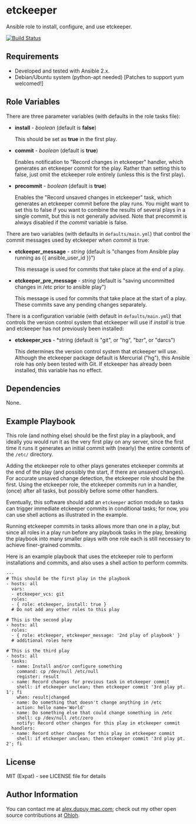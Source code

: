 etckeeper
=========

Ansible role to install, configure, and use etckeeper.

[![Build Status](https://travis-ci.org/HRio/ansible-etckeeper.svg?branch=master)](https://travis-ci.org/HRio/ansible-etckeeper)

Requirements
------------

* Developed and tested with Ansible 2.x.
* Debian/Ubuntu system (python-apt needed) [Patches to support yum welcomed!]

Role Variables
--------------
There are three parameter variables (with defaults in the role tasks file):

* **install** - *boolean* (default is **false**)

  This should be set as **true** in the first play.

* **commit** - *boolean* (default is **true**)

  Enables notification to "Record changes in etckeeper" handler,
  which generates an etckeeper commit for the play.
  Rather than setting this to false, just omit the etckeeper role entirely
  (unless this is the first play).

* **precommit** - *boolean* (default is **true**)

  Enables the "Record unsaved changes in etckeeper" task,
  which generates an etckeeper commit before the play runs.
  You might want to set this to false if you want to combine the results
  of several plays in a single commit, but this is not generally advised.
  Note that precommit is always disabled if the *commit* variable is false. 

There are two variables (with defaults in ``defaults/main.yml``)
that control the commit messages used by etckeeper when *commit* is true:

* **etckeeper_message** - *string*
  (default is "changes from Ansible play running as {{ ansible_user_id }}")

  This message is used for commits that take place at the end of a play.

* **etckeeper_pre_message** - *string*
  (default is "saving uncommitted changes in /etc prior to ansible play")

  This message is used for commits that take place at the start of a play.
  These commits save any pending changes separately.

There is a configuration variable (with default in ``defaults/main.yml``)
that controls the version control system that etckeeper will use
if *install* is true and etckeeper has not previously been installed:

* **etckeeper_vcs** - *string  (default is "git", or "hg", "bzr", or "darcs")

  This determines the version control system that etckeeper will use.
  Although the etckeeper package default is Mercurial ("hg"),
  this Ansible role has only been tested with Git.
  If etckeeper has already been installed, this variable has no effect.

Dependencies
------------

None.


Example Playbook
-------------------------

This role (and nothing else) should be the first play in a playbook,
and ideally you would run it as the very first play on any server,
since the first time it runs it generates an initial commit
with (nearly) the entire contents of the ``/etc/`` directory.

Adding the etckeeper role to other plays generates etckeeper commits
at the end of the play (and possibly the start, if there are unsaved changes).
For accurate unsaved change detection, the etckeeper role should be the first.
Using the etckeeper role, the etckeeper commits run in a handler,
(once) after all tasks, but possibly before some other handlers.

Eventually, this software should add an ``etckeeper`` action module
so tasks can trigger immediate etckeeper commits in conditional tasks;
for now, you can use shell actions as illustrated in the example.

Running etckeeper commits in tasks allows more than one in a play,
but since all roles in a play run before any playbook tasks in the play,
breaking the playbook into many smaller plays with one role each
is still necessary to achieve finer-grained commits.

Here is an example playbook that uses the etckeeper role to perform
installations and commits, and also uses a shell action to perform commits.

    ---
    # This should be the first play in the playbook
    - hosts: all
      vars:
      - etckeeper_vcs: git
      roles:
      - { role: etckeeper, install: true }
      # Do not add any other roles to this play

    # This is the second play
    - hosts: all
      roles:
      - { role: etckeeper, etckeeper_message: '2nd play of playbook' }
      # additional roles here

    # This is the third play
    - hosts: all
      tasks:
      - name: Install and/or configure something
        command: cp /dev/null /etc/null
        register: result
      - name: Record changes for previous task in etckeeper commit
        shell: if etckeeper unclean; then etckeeper commit '3rd play pt. 1'; fi
        when: result|changed
      - name: Do something that doesn't change anything in /etc
        action: hello name='World'
      - name: Do something else that could change something in /etc
        shell: cp /dev/null /etc/zero
        notify: Record other changes for this play in etckeeper commit
      handlers:
      - name: Record other changes for this play in etckeeper commit
        shell: if etckeeper unclean; then etckeeper commit '3rd play pt. 2'; fi

License
-------

MIT (Expat) - see LICENSE file for details

Author Information
------------------

You can contact me at [alex.dupuy mac.com](mailto:alex.dupuy%40mac.com);
check out my other open source contributions at
[Ohloh](https://www.ohloh.net/accounts/dupuy/).
